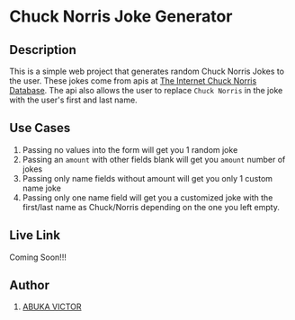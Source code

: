 # Chuck Norris Joke Generator

## Description

This is a simple web project that generates random Chuck Norris Jokes to the user. These jokes come from apis at [The Internet Chuck Norris Database](http://www.icndb.com/api/). The api also allows the user to replace `Chuck Norris` in the joke with the user's first and last name. 

## Use Cases

1. Passing no values into the form will get you 1 random joke
1. Passing an `amount` with other fields blank will get you `amount` number of jokes
1. Passing only name fields without amount will get you only 1 custom name joke
1. Passing only one name field will get you a customized joke with the first/last name as Chuck/Norris depending on the one you left empty.

## Live Link
 Coming Soon!!!

## Author

1. [ABUKA VICTOR](https://github.com/Abuka-Victor)
